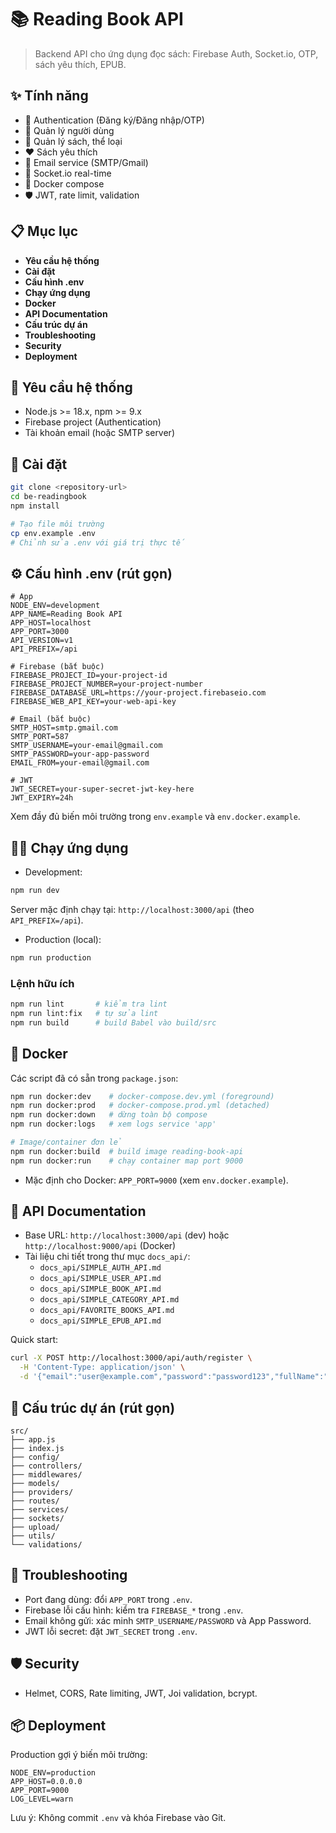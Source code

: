 # 📚 Reading Book API

> Backend API cho ứng dụng đọc sách: Firebase Auth, Socket.io, OTP, sách yêu thích, EPUB.

## ✨ Tính năng

- 🔐 Authentication (Đăng ký/Đăng nhập/OTP)
- 👤 Quản lý người dùng
- 📖 Quản lý sách, thể loại
- ❤️ Sách yêu thích
- 📨 Email service (SMTP/Gmail)
- 🔄 Socket.io real-time
- 🐳 Docker compose
- 🛡️ JWT, rate limit, validation

## 📋 Mục lục

- **Yêu cầu hệ thống**
- **Cài đặt**
- **Cấu hình .env**
- **Chạy ứng dụng**
- **Docker**
- **API Documentation**
- **Cấu trúc dự án**
- **Troubleshooting**
- **Security**
- **Deployment**

## 🔧 Yêu cầu hệ thống

- Node.js >= 18.x, npm >= 9.x
- Firebase project (Authentication)
- Tài khoản email (hoặc SMTP server)

## 🚀 Cài đặt

```bash
git clone <repository-url>
cd be-readingbook
npm install

# Tạo file môi trường
cp env.example .env
# Chỉnh sửa .env với giá trị thực tế
```

## ⚙️ Cấu hình .env (rút gọn)

```env
# App
NODE_ENV=development
APP_NAME=Reading Book API
APP_HOST=localhost
APP_PORT=3000
API_VERSION=v1
API_PREFIX=/api

# Firebase (bắt buộc)
FIREBASE_PROJECT_ID=your-project-id
FIREBASE_PROJECT_NUMBER=your-project-number
FIREBASE_DATABASE_URL=https://your-project.firebaseio.com
FIREBASE_WEB_API_KEY=your-web-api-key

# Email (bắt buộc)
SMTP_HOST=smtp.gmail.com
SMTP_PORT=587
SMTP_USERNAME=your-email@gmail.com
SMTP_PASSWORD=your-app-password
EMAIL_FROM=your-email@gmail.com

# JWT
JWT_SECRET=your-super-secret-jwt-key-here
JWT_EXPIRY=24h
```

Xem đầy đủ biến môi trường trong `env.example` và `env.docker.example`.

## 🏃‍♂️ Chạy ứng dụng

- Development:

```bash
npm run dev
```

Server mặc định chạy tại: `http://localhost:3000/api` (theo `API_PREFIX=/api`).

- Production (local):

```bash
npm run production
```

### Lệnh hữu ích

```bash
npm run lint       # kiểm tra lint
npm run lint:fix   # tự sửa lint
npm run build      # build Babel vào build/src
```

## 🐳 Docker

Các script đã có sẵn trong `package.json`:

```bash
npm run docker:dev    # docker-compose.dev.yml (foreground)
npm run docker:prod   # docker-compose.prod.yml (detached)
npm run docker:down   # dừng toàn bộ compose
npm run docker:logs   # xem logs service 'app'

# Image/container đơn lẻ
npm run docker:build  # build image reading-book-api
npm run docker:run    # chạy container map port 9000
```

- Mặc định cho Docker: `APP_PORT=9000` (xem `env.docker.example`).

## 📖 API Documentation

- Base URL: `http://localhost:3000/api` (dev) hoặc `http://localhost:9000/api` (Docker)
- Tài liệu chi tiết trong thư mục `docs_api/`:
  - `docs_api/SIMPLE_AUTH_API.md`
  - `docs_api/SIMPLE_USER_API.md`
  - `docs_api/SIMPLE_BOOK_API.md`
  - `docs_api/SIMPLE_CATEGORY_API.md`
  - `docs_api/FAVORITE_BOOKS_API.md`
  - `docs_api/SIMPLE_EPUB_API.md`

Quick start:

```bash
curl -X POST http://localhost:3000/api/auth/register \
  -H 'Content-Type: application/json' \
  -d '{"email":"user@example.com","password":"password123","fullName":"Nguyễn Văn A","username":"nguyenvana","phoneNumber":"0123456789"}'
```

## 📁 Cấu trúc dự án (rút gọn)

```
src/
├── app.js
├── index.js
├── config/
├── controllers/
├── middlewares/
├── models/
├── providers/
├── routes/
├── services/
├── sockets/
├── upload/
├── utils/
└── validations/
```

## 🔧 Troubleshooting

- Port đang dùng: đổi `APP_PORT` trong `.env`.
- Firebase lỗi cấu hình: kiểm tra `FIREBASE_*` trong `.env`.
- Email không gửi: xác minh `SMTP_USERNAME/PASSWORD` và App Password.
- JWT lỗi secret: đặt `JWT_SECRET` trong `.env`.

## 🛡️ Security

- Helmet, CORS, Rate limiting, JWT, Joi validation, bcrypt.

## 📦 Deployment

Production gợi ý biến môi trường:

```env
NODE_ENV=production
APP_HOST=0.0.0.0
APP_PORT=9000
LOG_LEVEL=warn
```

Lưu ý: Không commit `.env` và khóa Firebase vào Git.
